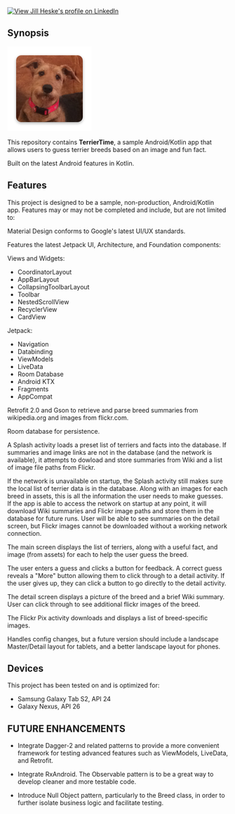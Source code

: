 <a href="https://www.linkedin.com/pub/jill-heske/13/836/635">
                <img src="https://static.licdn.com/scds/common/u/img/webpromo/btn_viewmy_160x33.png" width="160" height="33" border="0" alt="View Jill Heske's profile on LinkedIn"></a>
                
               
## Synopsis

![TerrierTime icon](https://github.com/jheske/TerrierTime/blob/master/app/src/main/res/mipmap-xxxhdpi/ic_launcher.png?raw=true)

This repository contains **TerrierTime**, a sample Android/Kotlin app that allows users to guess terrier breeds based on an image and fun fact.

Built on the latest Android features in Kotlin.

## Features

This project is designed to be a sample, non-production, Android/Kotlin app. Features may or may not be completed and include, but are not limited to:

Material Design conforms to Google's latest UI/UX standards. 

Features the latest Jetpack UI, Architecture, and Foundation components:

Views and Widgets:

* CoordinatorLayout
* AppBarLayout
* CollapsingToolbarLayout
* Toolbar
* NestedScrollView
* RecyclerView
* CardView

Jetpack:

* Navigation
* Databinding
* ViewModels
* LiveData
* Room Database
* Android KTX
* Fragments
* AppCompat


Retrofit 2.0 and Gson to retrieve and parse breed summaries from wikipedia.org and images from flickr.com.

Room database for persistence.

A Splash activity loads a preset list of terriers and facts into the database.  If summaries and image links are not in the database (and the network is available), it attempts to dowload and store summaries from Wiki and a list of image file paths from Flickr.

If the network is unavailable on startup, the Splash activity still makes sure the local list of terrier data is in the database.  Along with an images for each breed in assets, this is all the information the user needs to make guesses.  If the app is able to access the network on startup at any point, it will download Wiki summaries and Flickr image paths and store them in the database for future runs.  User will be able to see summaries on the detail screen, but Flickr images cannot be downloaded without a working network connection. 

The main screen displays the list of terriers, along with a useful fact, and image (from assets) for each to help the user guess the breed.  

The user enters a guess and clicks a button for feedback.  A correct guess reveals a "More" button allowing them to click through to a detail activity.  If the user gives up, they can click a button to go directly to the detail activity.

The detail screen displays a picture of the breed and a brief Wiki summary.  User can click through to see additional flickr images of the breed. 

The Flickr Pix activity downloads and displays a list of breed-specific images.

Handles config changes, but a future version should include a landscape Master/Detail layout for tablets, and a better landscape layout for phones.


## Devices

This project has been tested on and is optimized for:

* Samsung Galaxy Tab S2, API 24
* Galaxy Nexus, API 26

## FUTURE ENHANCEMENTS

* Integrate Dagger-2 and related patterns to provide a more convenient framework for testing advanced features such as ViewModels, LiveData, and Retrofit.

* Integrate RxAndroid. The Observable pattern is to be a great way to develop cleaner and more testable code.

* Introduce Null Object pattern, particularly to the Breed class, in order to further isolate business logic and facilitate testing.   












